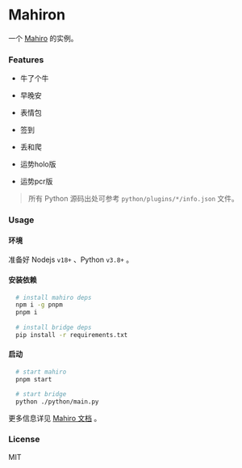 # Mahiron

一个 [Mahiro](https://github.com/opq-osc/mahiro) 的实例。

### Features

 - 牛了个牛

 - 早晚安

 - 表情包

 - 签到

 - 丢和爬

 - 运势holo版

 - 运势pcr版

> 所有 Python 源码出处可参考 `python/plugins/*/info.json` 文件。

### Usage

#### 环境

准备好 Nodejs `v18+` 、Python `v3.8+` 。

#### 安装依赖

```bash
  # install mahiro deps
  npm i -g pnpm
  pnpm i
 
  # install bridge deps
  pip install -r requirements.txt
```

#### 启动

```bash
  # start mahiro
  pnpm start

  # start bridge
  python ./python/main.py
```

更多信息详见 [Mahiro 文档](https://mahiro.opqbot.com/) 。

### License

MIT